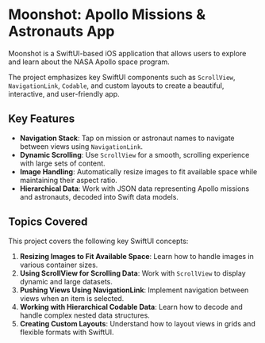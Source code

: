 # Moonshot: Apollo Missions & Astronauts App

Moonshot is a SwiftUI-based iOS application that allows users to explore and learn about the NASA Apollo space program.

The project emphasizes key SwiftUI components such as `ScrollView`, `NavigationLink`, `Codable`, and custom layouts to create a beautiful, interactive, and user-friendly app.

## Key Features
- **Navigation Stack**: Tap on mission or astronaut names to navigate between views using `NavigationLink`.
- **Dynamic Scrolling**: Use `ScrollView` for a smooth, scrolling experience with large sets of content.
- **Image Handling**: Automatically resize images to fit available space while maintaining their aspect ratio.
- **Hierarchical Data**: Work with JSON data representing Apollo missions and astronauts, decoded into Swift data models.

## Topics Covered

This project covers the following key SwiftUI concepts:

1. **Resizing Images to Fit Available Space**: Learn how to handle images in various container sizes.
2. **Using ScrollView for Scrolling Data**: Work with `ScrollView` to display dynamic and large datasets.
3. **Pushing Views Using NavigationLink**: Implement navigation between views when an item is selected.
4. **Working with Hierarchical Codable Data**: Learn how to decode and handle complex nested data structures.
5. **Creating Custom Layouts**: Understand how to layout views in grids and flexible formats with SwiftUI.

